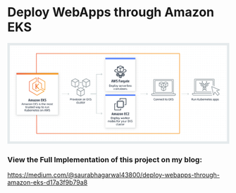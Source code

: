 # Deploy WebApps through Amazon EKS  

<img src="imgs/eks.png" alt="EKS Architecture">  

### View the Full Implementation of this project on my blog:  
https://medium.com/@saurabhagarwal43800/deploy-webapps-through-amazon-eks-d17a3f9b79a8
